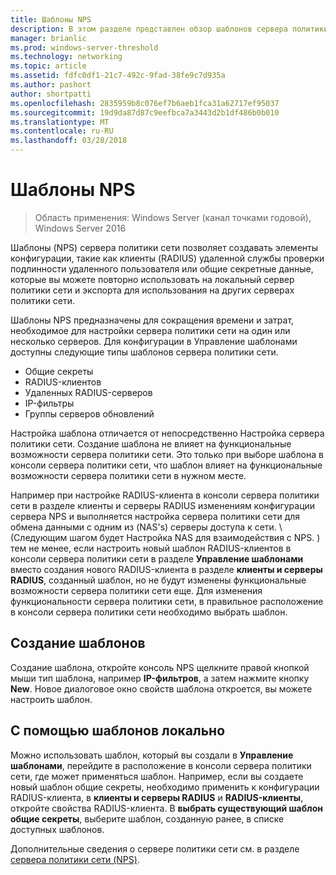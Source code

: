 ```yaml
---
title: Шаблоны NPS
description: В этом разделе представлен обзор шаблонов сервера политики сети в Windows Server 2016.
manager: brianlic
ms.prod: windows-server-threshold
ms.technology: networking
ms.topic: article
ms.assetid: fdfc0df1-21c7-492c-9fad-38fe9c7d935a
ms.author: pashort
author: shortpatti
ms.openlocfilehash: 2835959b8c076ef7b6aeb1fca31a62717ef95037
ms.sourcegitcommit: 19d9da87d87c9eefbca7a3443d2b1df486b0b010
ms.translationtype: MT
ms.contentlocale: ru-RU
ms.lasthandoff: 03/28/2018
---
```

# <a name="nps-templates"></a>Шаблоны NPS

>Область применения: Windows Server (канал точками годовой), Windows Server 2016

Шаблоны \(NPS\) сервера политики сети позволяет создавать элементы конфигурации, такие как клиенты \(RADIUS\) удаленной службы проверки подлинности удаленного пользователя или общие секретные данные, которые вы можете повторно использовать на локальный сервер политики сети и экспорта для использования на других серверах политики сети.

Шаблоны NPS предназначены для сокращения времени и затрат, необходимое для настройки сервера политики сети на один или несколько серверов. Для конфигурации в Управление шаблонами доступны следующие типы шаблонов сервера политики сети.

- Общие секреты
- RADIUS-клиентов
- Удаленных RADIUS-серверов
- IP-фильтры
- Группы серверов обновлений

Настройка шаблона отличается от непосредственно Настройка сервера политики сети. Создание шаблона не влияет на функциональные возможности сервера политики сети. Это только при выборе шаблона в консоли сервера политики сети, что шаблон влияет на функциональные возможности сервера политики сети в нужном месте. 

Например при настройке RADIUS-клиента в консоли сервера политики сети в разделе клиенты и серверы RADIUS изменениям конфигурации сервера NPS и выполняется настройка сервера политики сети для обмена данными с одним из \(NAS's\) серверы доступа к сети. \ (Следующим шагом будет Настройка NAS для взаимодействия с NPS. \) тем не менее, если настроить новый шаблон RADIUS-клиентов в консоли сервера политики сети в разделе **Управление шаблонами** вместо создания нового RADIUS-клиента в разделе **клиенты и серверы RADIUS**, созданный шаблон, но не будут изменены функциональные возможности сервера политики сети еще. Для изменения функциональности сервера политики сети, в правильное расположение в консоли сервера политики сети необходимо выбрать шаблон.

## <a name="creating-templates"></a>Создание шаблонов

Создание шаблона, откройте консоль NPS щелкните правой кнопкой мыши тип шаблона, например **IP-фильтров**, а затем нажмите кнопку **New**. Новое диалоговое окно свойств шаблона откроется, вы можете настроить шаблон.

## <a name="using-templates-locally"></a>С помощью шаблонов локально

Можно использовать шаблон, который вы создали в **Управление шаблонами**, перейдите в расположение в консоли сервера политики сети, где может применяться шаблон. Например, если вы создаете новый шаблон общие секреты, необходимо применить к конфигурации RADIUS-клиента, в **клиенты и серверы RADIUS** и **RADIUS-клиенты**, откройте свойства RADIUS-клиента. В **выбрать существующий шаблон общие секреты**, выберите шаблон, созданную ранее, в списке доступных шаблонов.

Дополнительные сведения о сервере политики сети см. в разделе [сервера политики сети (NPS)](nps-top.md).
